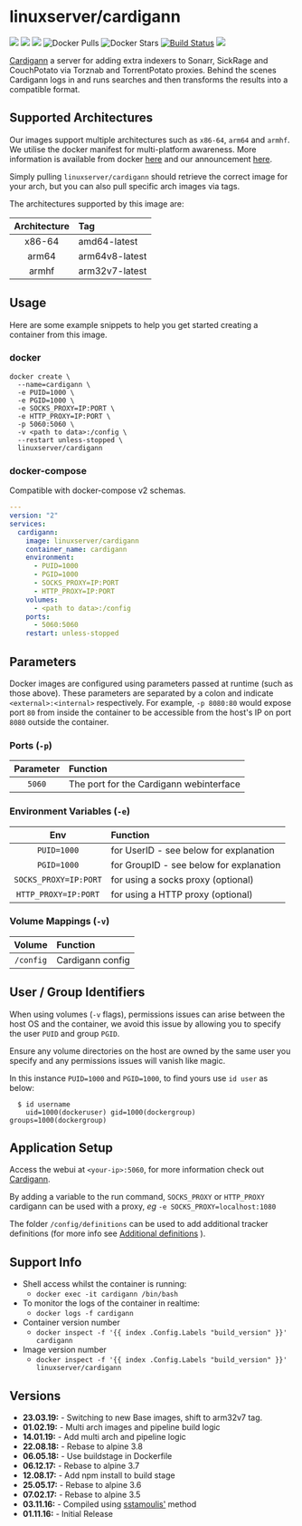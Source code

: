 # linuxserver/cardigann

[![](https://img.shields.io/discord/354974912613449730.svg?logo=discord&label=LSIO%20Discord&style=flat-square)](https://discord.gg/YWrKVTn) [![](https://images.microbadger.com/badges/version/linuxserver/cardigann.svg)](https://microbadger.com/images/linuxserver/cardigann) [![](https://images.microbadger.com/badges/image/linuxserver/cardigann.svg)](https://microbadger.com/images/linuxserver/cardigann) ![Docker Pulls](https://img.shields.io/docker/pulls/linuxserver/cardigann.svg) ![Docker Stars](https://img.shields.io/docker/stars/linuxserver/cardigann.svg) [![Build Status](https://ci.linuxserver.io/buildStatus/icon?job=Docker-Pipeline-Builders/docker-cardigann/master)](https://ci.linuxserver.io/job/Docker-Pipeline-Builders/job/docker-cardigann/job/master/) [![](https://lsio-ci.ams3.digitaloceanspaces.com/linuxserver/cardigann/latest/badge.svg)](https://lsio-ci.ams3.digitaloceanspaces.com/linuxserver/cardigann/latest/index.html)

[Cardigann](https://github.com/cardigann/cardigann) a server for adding extra indexers to Sonarr, SickRage and CouchPotato via Torznab and TorrentPotato proxies. Behind the scenes Cardigann logs in and runs searches and then transforms the results into a compatible format.

## Supported Architectures

Our images support multiple architectures such as `x86-64`, `arm64` and `armhf`. We utilise the docker manifest for multi-platform awareness. More information is available from docker [here](https://github.com/docker/distribution/blob/master/docs/spec/manifest-v2-2.md#manifest-list) and our announcement [here](https://blog.linuxserver.io/2019/02/21/the-lsio-pipeline-project/).

Simply pulling `linuxserver/cardigann` should retrieve the correct image for your arch, but you can also pull specific arch images via tags.

The architectures supported by this image are:

| Architecture | Tag |
| :---: | :--- |
| x86-64 | amd64-latest |
| arm64 | arm64v8-latest |
| armhf | arm32v7-latest |

## Usage

Here are some example snippets to help you get started creating a container from this image.

### docker

```text
docker create \
  --name=cardigann \
  -e PUID=1000 \
  -e PGID=1000 \
  -e SOCKS_PROXY=IP:PORT \
  -e HTTP_PROXY=IP:PORT \
  -p 5060:5060 \
  -v <path to data>:/config \
  --restart unless-stopped \
  linuxserver/cardigann
```

### docker-compose

Compatible with docker-compose v2 schemas.

```yaml
---
version: "2"
services:
  cardigann:
    image: linuxserver/cardigann
    container_name: cardigann
    environment:
      - PUID=1000
      - PGID=1000
      - SOCKS_PROXY=IP:PORT
      - HTTP_PROXY=IP:PORT
    volumes:
      - <path to data>:/config
    ports:
      - 5060:5060
    restart: unless-stopped
```

## Parameters

Docker images are configured using parameters passed at runtime \(such as those above\). These parameters are separated by a colon and indicate `<external>:<internal>` respectively. For example, `-p 8080:80` would expose port `80` from inside the container to be accessible from the host's IP on port `8080` outside the container.

### Ports \(`-p`\)

| Parameter | Function |
| :---: | :--- |
| `5060` | The port for the Cardigann webinterface |

### Environment Variables \(`-e`\)

| Env | Function |
| :---: | :--- |
| `PUID=1000` | for UserID - see below for explanation |
| `PGID=1000` | for GroupID - see below for explanation |
| `SOCKS_PROXY=IP:PORT` | for using a socks proxy \(optional\) |
| `HTTP_PROXY=IP:PORT` | for using a HTTP proxy \(optional\) |

### Volume Mappings \(`-v`\)

| Volume | Function |
| :---: | :--- |
| `/config` | Cardigann config |

## User / Group Identifiers

When using volumes \(`-v` flags\), permissions issues can arise between the host OS and the container, we avoid this issue by allowing you to specify the user `PUID` and group `PGID`.

Ensure any volume directories on the host are owned by the same user you specify and any permissions issues will vanish like magic.

In this instance `PUID=1000` and `PGID=1000`, to find yours use `id user` as below:

```text
  $ id username
    uid=1000(dockeruser) gid=1000(dockergroup) groups=1000(dockergroup)
```

## Application Setup

Access the webui at `<your-ip>:5060`, for more information check out [Cardigann](https://github.com/cardigann/cardigann).

By adding a variable to the run command, `SOCKS_PROXY` or `HTTP_PROXY` cardigann can be used with a proxy, _eg_ `-e SOCKS_PROXY=localhost:1080`

The folder `/config/definitions` can be used to add additional tracker definitions \(for more info see [Additional definitions](https://github.com/cardigann/cardigann#definitions) \).

## Support Info

* Shell access whilst the container is running: 
  * `docker exec -it cardigann /bin/bash`
* To monitor the logs of the container in realtime: 
  * `docker logs -f cardigann`
* Container version number 
  * `docker inspect -f '{{ index .Config.Labels "build_version" }}' cardigann`
* Image version number
  * `docker inspect -f '{{ index .Config.Labels "build_version" }}' linuxserver/cardigann`

## Versions

* **23.03.19:** - Switching to new Base images, shift to arm32v7 tag.
* **01.02.19:** - Multi arch images and pipeline build logic
* **14.01.19:** - Add multi arch and pipeline logic
* **22.08.18:** - Rebase to alpine 3.8
* **06.05.18:** - Use buildstage in Dockerfile
* **06.12.17:** - Rebase to alpine 3.7
* **12.08.17:** - Add npm install to build stage
* **25.05.17:** - Rebase to alpine 3.6
* **07.02.17:** - Rebase to alpine 3.5
* **03.11.16:** - Compiled using [sstamoulis'](https://github.com/sstamoulis) method
* **01.11.16:** - Initial Release

